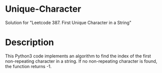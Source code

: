 # Unique-Character
Solution for "Leetcode 387. First Unique Character in a String"

# Description

This Python3 code implements an algorithm to find the index of the first non-repeating character in a string. If no non-repeating character is found, the function returns -1.

